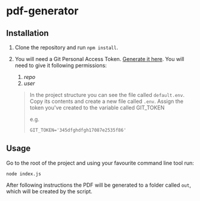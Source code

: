 # pdf-generator

## Installation

1. Clone the repository and run `npm install`.
2. You will need a Git Personal Access Token. [Generate it here]('https://github.com/settings/tokens'). You will need to give it following permissions:

   1. _repo_
   2. _user_

   > In the project structure you can see the file called `default.env`. Copy its contents and create a new file called `.env`. Assign the token you've created to the variable called GIT_TOKEN
   >
   > e.g.
   >
   > `GIT_TOKEN='345dfghdfgh17087e2535f86'`

## Usage

Go to the root of the project and using your favourite command line tool run:

`node index.js`

After following instructions the PDF will be generated to a folder called `out`, which will be created by the script.
